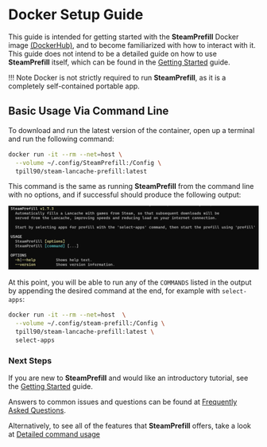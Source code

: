 # Docker Setup Guide

This guide is intended for getting started with the **SteamPrefill** Docker image [(DockerHub)](https://hub.docker.com/r/tpill90/steam-lancache-prefill/tags), and to become familiarized with how to interact with it.  This guide does not intend to be a detailed guide on how to use **SteamPrefill** itself, which can be found in the [Getting Started](https://github.com/tpill90/steam-lancache-prefill#getting-started) guide.

!!! Note
    Docker is not strictly required to run **SteamPrefill**,  as it is a completely self-contained portable app.

## Basic Usage Via Command Line

To download and run the latest version of the container, open up a terminal and run the following command:

```bash
docker run -it --rm --net=host \
  --volume ~/.config/SteamPrefill:/Config \
  tpill90/steam-lancache-prefill:latest 
```

This command is the same as running **SteamPrefill** from the command line with no options, and if successful should produce the following output:

![docker no command](../images/install-guides/docker-no-command.png)

At this point, you will be able to run any of the `COMMANDS` listed in the output by appending the desired command at the end, for example with `select-apps`:

```Bash
docker run -it --rm --net=host  \
  --volume ~/.config/steam-prefill:/Config \
  tpill90/steam-lancache-prefill:latest \
  select-apps
```

### Next Steps

If you are new to **SteamPrefill** and would like an introductory tutorial, see the [Getting Started](https://github.com/tpill90/steam-lancache-prefill#getting-started) guide. 

Answers to common issues and questions can be found at [Frequently Asked Questions](https://github.com/tpill90/steam-lancache-prefill#frequently-asked-questions).  

Alternatively, to see all of the features that **SteamPrefill** offers, take a look at [Detailed command usage](https://github.com/tpill90/steam-lancache-prefill/wiki/Detailed-Command-Usage)